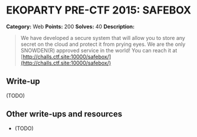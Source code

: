 # EKOPARTY PRE-CTF 2015: SAFEBOX

**Category:** Web
**Points:** 200
**Solves:** 40
**Description:**

> We have developed a secure system that will allow you to store any secret on the cloud and protect it from prying eyes. We are the only SNOWDEN(R) approved service in the world! You can reach it at [http://challs.ctf.site:10000/safebox/](http://challs.ctf.site:10000/safebox/)

## Write-up

(TODO)

## Other write-ups and resources

* (TODO)
